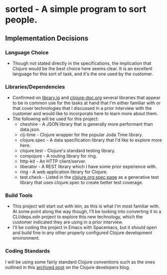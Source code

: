 sorted - A simple program to sort people.
=====================================================

Implementation Decisions
-----------------------------

### Language Choice
* Though not stated directly in the specifications, the implication that Clojure
would be the best choice here seems clear. It is an excellent language for this
sort of task, and it's the one used by the customer.

### Libraries/Dependencies
* Confirmed on [library.io](https://libraries.io/search?languages=Clojure&order=desc&sort=dependent_repos_count)
and [clojure-doc.org](http://clojure-doc.org/articles/ecosystem/libraries_directory.html)
several libraries that appear to be in common use for the tasks at hand that I'm either
familiar with or that cover technologies that I discussed in a prior interview with the
customer and would like to incorporate here to learn more about them.
* The following will be used for this project:
  - cheshire - A JSON library that is generally more performant than data.json.
  - clj-time - Clojure wrapper for the popular Joda Time library.
  - clojure.spec - A data specification library that I'd like to explore more here.
  - clojure.test - Clojure's standard testing library.
  - compojure - A routing library for ring.
  - http-kit - An HTTP client/server.
  - liberator - A REST library which I have some prior experience with.
  - ring - A web application library for Clojure.
  - test.check - Listed in the [clojure.org spec page](https://clojure.org/about/spec)
as a generative test library that uses clojure.spec to create better test coverage.

### Build Tools
* This project will start out with lein, as this is what I'm most familiar with. At some
point along the way though, I'll be looking into converting it to a CLI/deps.edn project
to explore this new technology, which the customer indicated they are using in a prior
interview.
* I'll be coding the project in Emacs with Spacemacs, but it should open and build fine
in any other properly configured Clojure development environment.

### Coding Standards
I will be using some fairly standard Clojure conventions such as the ones outlined in
this [archived post](https://web.archive.org/web/20181116030946/http://dev.clojure.org/display/community/Library+Coding+Standards) on the Clojure developers blog.
